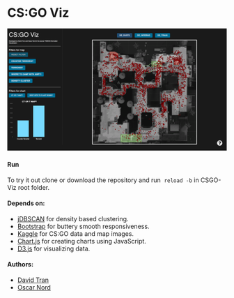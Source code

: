 # CS:GO Viz
![CSGOVIZ](https://github.com/ddavidtran/CSGO-Viz/blob/master/assets/maps/CSGOVIZ.png)


#### Run
To try it out clone or download the repository and run  ```reload -b``` in CSGO-Viz root folder. 

#### Depends on:
* [jDBSCAN](https://github.com/upphiminn/jDBSCAN) for density based clustering.
* [Bootstrap](https://getbootstrap.com) for buttery smooth responsiveness.
* [Kaggle](https://www.kaggle.com/skihikingkevin/csgo-matchmaking-damage) for CS:GO data and map images.
* [Chart.js](https://github.com/chartjs/Chart.js) for creating charts using JavaScript.
* [D3.js](https://github.com/d3/d3) for visualizing data.

#### Authors:
- [David Tran](https://github.com/ddavidtran)
- [Oscar Nord](https://github.com/Furbee)

